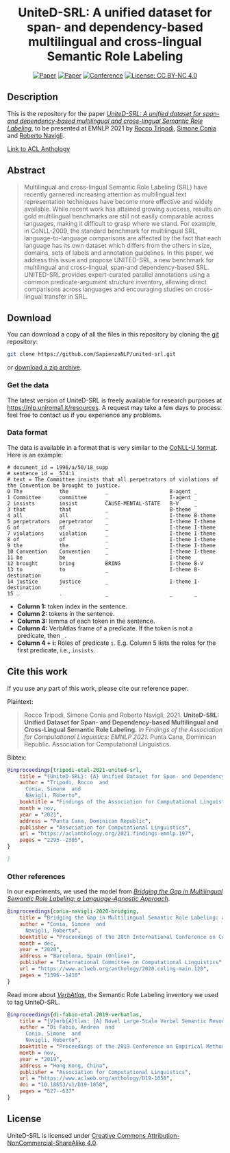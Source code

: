 <div align="center">    
 
# UniteD-SRL: A unified dataset for span- and dependency-based multilingual and cross-lingual Semantic Role Labeling

[![Paper](http://img.shields.io/badge/paper-Link-brightgreen.svg)](https://www.researchgate.net/publication/354550985_UniteD-SRL_A_Unified_Dataset_for_Span-and_Dependency-Based_Multilingual_and_Cross-Lingual_Semantic_Role_Labeling)
[![Paper](http://img.shields.io/badge/paper-ACL_anthology-critical.svg)](https://aclanthology.org/2021.findings-emnlp.197/)
[![Conference](http://img.shields.io/badge/conference-EMNLP--2021-4b44ce.svg)](https://2021.emnlp.org/)
[![License: CC BY-NC 4.0](https://img.shields.io/badge/License-CC%20BY--NC--SA%204.0-lightgrey.svg)](https://creativecommons.org/licenses/by-nc-sa/4.0)

</div>

## Description
This is the repository for the paper [*UniteD-SRL: A unified dataset for span- and dependency-based multilingual and cross-lingual Semantic Role Labeling*](https://www.researchgate.net/publication/354550985_UniteD-SRL_A_Unified_Dataset_for_Span-and_Dependency-Based_Multilingual_and_Cross-Lingual_Semantic_Role_Labeling),
to be presented at EMNLP 2021 by [Rocco Tripodi](https://www.unibo.it/sitoweb/rocco.tripodi), [Simone Conia](https://c-simone.github.io) and [Roberto Navigli](https://www.diag.uniroma1.it/navigli/).

[Link to ACL Anthology](https://aclanthology.org/2021.findings-emnlp.197/)

## Abstract
> Multilingual and cross-lingual Semantic Role Labeling (SRL) have recently garnered increasing attention as multilingual text representation techniques have become more effective and widely available. While recent work has attained growing success, results on gold multilingual benchmarks are still not easily comparable across languages, making it difficult to grasp where we stand. For example, in CoNLL-2009, the standard benchmark for multilingual SRL, language-to-language comparisons are affected by the fact that each language has its own dataset which differs from the others in size, domains, sets of labels and annotation guidelines. In this paper, we address this issue and propose UNITED-SRL, a new benchmark for multilingual and cross-lingual, span-and dependency-based SRL. UNITED-SRL provides expert-curated parallel annotations using a common predicate-argument structure inventory, allowing direct comparisons across languages and encouraging studies on cross-lingual transfer in SRL.

## Download
You can download a copy of all the files in this repository by cloning the
[git](https://git-scm.com/) repository:
```sh
git clone https://github.com/SapienzaNLP/united-srl.git
```
or [download a zip archive](https://github.com/SapienzaNLP/united-srl/archive/main.zip).

### Get the data
The latest version of UniteD-SRL is freely available for research purposes at https://nlp.uniroma1.it/resources. A request may take a few days to process: feel free to contact us if you experience any problems.

### Data format
The data is available in a format that is very similar to the [CoNLL-U format](https://universaldependencies.org/format.html).
Here is an example:
```
# document_id = 1996/a/50/18_supp
# sentence_id = _574:1
# text = The Committee insists that all perpetrators of violations of the Convention be brought to justice.
0 The            the            _                    B-agent _
1 Committee      committee      _                    I-agent _
2 insists        insist         CAUSE-MENTAL-STATE   B-V     _
3 that           that           _                    B-theme _
4 all            all            _                    I-theme B-theme
5 perpetrators   perpetrator    _                    I-theme I-theme
6 of             of             _                    I-theme I-theme
7 violations     violation      _                    I-theme I-theme
8 of             of             _                    I-theme I-theme
9 the            the            _                    I-theme I-theme
10 Convention    Convention     _                    I-theme I-theme
11 be            be             _                    I-theme _
12 brought       bring          BRING                I-theme B-V
13 to            to             _                    I-theme B-destination
14 justice       justice        _                    I-theme I-destination
15 .             .              _                    _       _
```
* **Column 1:** token index in the sentence.
* **Column 2:** tokens in the sentence.
* **Column 3:** lemma of each token in the sentence.
* **Column 4:** VerbAtlas frame of a predicate. If the token is not a predicate, then `_`.
* **Column 4 + i:** Roles of predicate `i`. E.g. Column 5 lists the roles for the first predicate, i.e., `insists`.

## Cite this work
If you use any part of this work, please cite our reference paper.

Plaintext:
> Rocco Tripodi, Simone Conia and Roberto Navigli, 2021. **UniteD-SRL: Unified Dataset for Span- and Dependency-based Multilingual and Cross-Lingual Semantic Role Labeling.** *In Findings of the Association for Computational Linguistics: EMNLP 2021.* Punta Cana, Dominican Republic. Association for Computational Linguistics.

Bibtex:
```bibtex
@inproceedings{tripodi-etal-2021-united-srl,
    title = "{UniteD-SRL}: {A} Unified Dataset for Span- and Dependency-Based Multilingual and Cross-Lingual {S}emantic {R}ole {L}abeling",
    author = "Tripodi, Rocco  and
      Conia, Simone  and
      Navigli, Roberto",
    booktitle = "Findings of the Association for Computational Linguistics: EMNLP 2021",
    month = nov,
    year = "2021",
    address = "Punta Cana, Dominican Republic",
    publisher = "Association for Computational Linguistics",
    url = "https://aclanthology.org/2021.findings-emnlp.197",
    pages = "2293--2305",
}

}
```

### Other references
In our experiments, we used the model from [*Bridging the Gap in Multilingual Semantic Role Labeling: a Language-Agnostic Approach*](https://www.aclweb.org/anthology/2020.coling-main.120). 
```bibtex
@inproceedings{conia-navigli-2020-bridging,
    title = "Bridging the Gap in Multilingual Semantic Role Labeling: a Language-Agnostic Approach",
    author = "Conia, Simone  and
      Navigli, Roberto",
    booktitle = "Proceedings of the 28th International Conference on Computational Linguistics (COLING 2020)",
    month = dec,
    year = "2020",
    address = "Barcelona, Spain (Online)",
    publisher = "International Committee on Computational Linguistics",
    url = "https://www.aclweb.org/anthology/2020.coling-main.120",
    pages = "1396--1410"
}
```

Read more about [*VerbAtlas*](https://www.aclweb.org/anthology/D19-1058), the Semantic Role Labeling inventory we used to tag UniteD-SRL.
```bibtex
@inproceedings{di-fabio-etal-2019-verbatlas,
    title = "{V}erb{A}tlas: {A} Novel Large-Scale Verbal Semantic Resource and Its Application to Semantic Role Labeling",
    author = "Di Fabio, Andrea  and
      Conia, Simone  and
      Navigli, Roberto",
    booktitle = "Proceedings of the 2019 Conference on Empirical Methods in Natural Language Processing and the 9th International Joint Conference on Natural Language Processing (EMNLP-IJCNLP)",
    month = nov,
    year = "2019",
    address = "Hong Kong, China",
    publisher = "Association for Computational Linguistics",
    url = "https://www.aclweb.org/anthology/D19-1058",
    doi = "10.18653/v1/D19-1058",
    pages = "627--637"
}
```

## License
UniteD-SRL is licensed under [Creative Commons Attribution-NonCommercial-ShareAlike 4.0](https://creativecommons.org/licenses/by-nc-sa/4.0).
